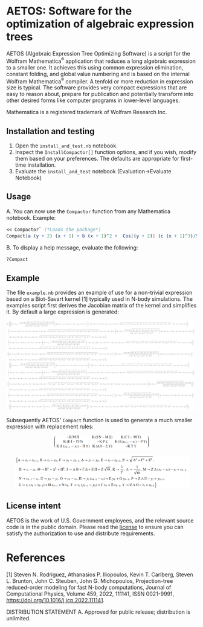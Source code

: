 # AETOS: Software for the optimization of algebraic expression trees

AETOS (Algebraic Expression Tree Optimizing Software) is a script for the Wolfram Mathematica<sup>:registered:</sup> application that reduces a long algebraic expression to a smaller one. It achieves this using common expression elimination, constant folding, and global value numbering and is based on the internal Wolfram Mathematica<sup>:registered:</sup> compiler. A tenfold or more reduction in expression size is typical. The software provides very compact expressions that are easy to reason about, prepare for publication and potentially transform into other desired forms like computer programs in lower-level languages.

Mathematica is a registered trademark of Wolfram Research Inc.

## Installation and testing

1. Open the `install_and_test.nb` notebook.
2. Inspect the `InstallCompactor[]` function options, and if you wish, modify them based on your preferences. The defaults are appropriate for first-time installation.
3. Evaluate the `install_and_test` notebook (Evaluation->Evaluate Notebook)

## Usage
A. You can now use the `Compactor` function from any Mathematica notebook. Example:

```Mathematica
<< Compactor` (*Loads the package*)
Compact[a (y + 2) (x + 1) + b (x + 1)^2 +  Cos[(y + 2)] (c (x + 1)^3)/Sin[-1 + x]]
```

B. To display a help message, evaluate the following:
```Mathematica
?Compact
```

## Example
The file `example.nb` provides an example of use for a non-trivial expression based on a Biot-Savart kernel [1]  typically used in N-body simulations. The examples script first derives the Jacobian matrix of the kernel and simplifies it. By default a large expression is generated:

<div align="center">
<p align="center">
  <img src="/images/jacobian.png">
</p>
</div>

Subsequently AETOS' `Compact` function is used to generate a much smaller expression with replacement rules:

<div align="center">
<p align="center">
  <img src="/images/jacobianCompact1.png" width="258" />
</p>
</div>

<div align="center">
<p align="center">
  <img src="/images/jacobianCompact2.png" width="461" />
</p>
</div>

## License intent
AETOS is the work of U.S. Government employees, and the relevant source code is in the public domain. Please read the [license](license.txt) to ensure you can satisfy the authorization to use and distribute requirements.

# References
[1] Steven N. Rodriguez, Athanasios P. Iliopoulos, Kevin T. Carlberg, Steven L. Brunton, John C. Steuben, John G. Michopoulos,
Projection-tree reduced-order modeling for fast N-body computations, Journal of Computational Physics, Volume 459, 2022, 111141, ISSN 0021-9991,
https://doi.org/10.1016/j.jcp.2022.111141.

DISTRIBUTION STATEMENT A. Approved for public release; distribution is unlimited.

